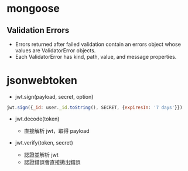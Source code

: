 # mongoose

## Validation Errors
- Errors returned after failed validation contain an errors object whose values are ValidatorError objects.
- Each ValidatorError has kind, path, value, and message properties.

# jsonwebtoken

- jwt.sign(payload, secret, option)
```javascript
jwt.sign({_id: user._id.toString(), SECRET, {expiresIn: '7 days'}})
```
- jwt.decode(token)
  - 直接解析 jwt，取得 payload

- jwt.verify(token, secret)
  - 認證並解析 jwt
  - 認證錯誤會直接拋出錯誤